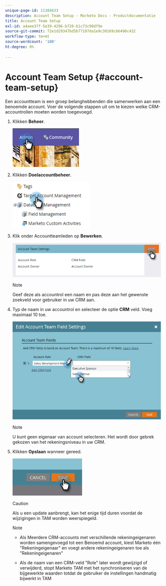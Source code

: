 ```yaml
---
unique-page-id: 11384433
description: Account Team Setup - Marketo Docs - Productdocumentatie
title: Account Team Setup
exl-id: a4aee37f-5e39-4296-b720-b1c73c98df9e
source-git-commit: 72e1d29347bd5b77107da1e9c30169cb6490c432
workflow-type: tm+mt
source-wordcount: '180'
ht-degree: 0%

---
```


# Account Team Setup {#account-team-setup}

Een accountteam is een groep belanghebbenden die samenwerken aan een benoemde account. Voer de volgende stappen uit om te kiezen welke CRM-accountrollen moeten worden toegevoegd.

1. Klikken **Beheer**.

   ![](assets/one-3.png)

1. Klikken **Doelaccountbeheer**.

   ![](assets/account-team-setup-2.png)

1. Klik onder Accountteamleden op **Bewerken**.

   ![](assets/3.png)

   >[!NOTE]
   >
   >Geef deze als accountrol een naam en pas deze aan het gewenste zoekveld voor gebruiker in uw CRM aan.

1. Typ de naam in uw accountrol en selecteer de optie **CRM** veld. Voeg maximaal 10 toe.

   ![](assets/four-2.png)

   >[!NOTE]
   >
   >U kunt geen eigenaar van account selecteren. Het wordt door gebrek gekozen van het rekeningsniveau in uw CRM.

1. Klikken **Opslaan** wanneer gereed.

   ![](assets/five-2.png)

   >[!CAUTION]
   >
   >Als u een update aanbrengt, kan het enige tijd duren voordat de wijzigingen in TAM worden weerspiegeld.

   >[!NOTE]
   >
   >* Als Meerdere CRM-accounts met verschillende rekeningeigenaren worden samengevoegd tot een Benoemd account, kiest Marketo één &quot;Rekeningeigenaar&quot; en voegt andere rekeningeigenaren toe als &quot;Rekeningeigenaren&quot;
   >
   >* Als de naam van een CRM-veld &quot;Role&quot; later wordt gewijzigd of verwijderd, stopt Marketo TAM met het synchroniseren van de bijgewerkte waarden totdat de gebruiker de instellingen handmatig bijwerkt in TAM

